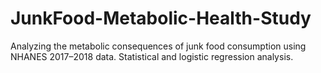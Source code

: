 # JunkFood-Metabolic-Health-Study
Analyzing the metabolic consequences of junk food consumption using NHANES 2017–2018 data. Statistical and logistic regression analysis.
